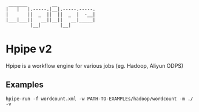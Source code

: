      _______         __
    |   |   |.-----.|__|.-----.-----.
    |       ||  _  ||  ||  _  |  -__|
    |___|___||   __||__||   __|_____|
             |__|       |__|

# Hpipe v2

Hpipe is a workflow engine for various jobs (eg. Hadoop, Aliyun ODPS)

## Examples

    hpipe-run -f wordcount.xml -w PATH-TO-EXAMPLEs/hadoop/wordcount -m ./ -v


